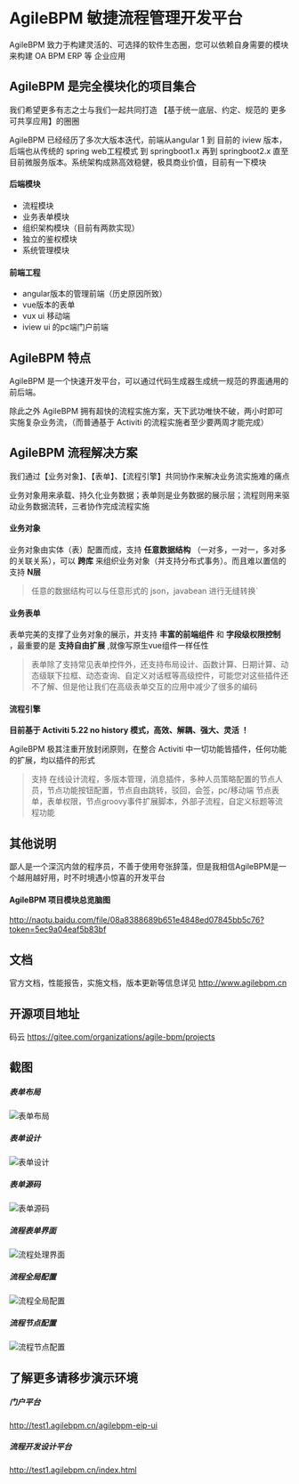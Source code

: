 # AgileBPM 敏捷流程管理开发平台

AgileBPM 致力于构建灵活的、可选择的软件生态圈，您可以依赖自身需要的模块来构建 OA BPM ERP 等 企业应用

## AgileBPM 是完全模块化的项目集合

我们希望更多有志之士与我们一起共同打造 【基于统一底层、约定、规范的 更多可共享应用】的圈圈

AgileBPM 已经经历了多次大版本迭代，前端从angular 1 到 目前的 iview 版本，
后端也从传统的 spring web工程模式 到 springboot1.x 再到 springboot2.x 直至目前微服务版本。系统架构成熟高效稳健，极具商业价值，目前有一下模块

#### 后端模块
- 流程模块
- 业务表单模块 
- 组织架构模块（目前有两款实现）
- 独立的鉴权模块
- 系统管理模块

#### 前端工程
- angular版本的管理前端（历史原因所致）
- vue版本的表单
- vux ui 移动端 
- iview ui 的pc端门户前端

## AgileBPM 特点

AgileBPM 是一个快速开发平台，可以通过代码生成器生成统一规范的界面通用的前后端。

除此之外 AgileBPM 拥有超快的流程实施方案，天下武功唯快不破，两小时即可实施复杂业务流，（而普通基于 Activiti 的流程实施者至少要两周才能完成）

## AgileBPM 流程解决方案

我们通过【业务对象】、【表单】、【流程引擎】共同协作来解决业务流实施难的痛点

业务对象用来承载、持久化业务数据；表单则是业务数据的展示层；流程则用来驱动业务数据流转，三者协作完成流程实施

#### 业务对象

业务对象由实体（表）配置而成，支持 **任意数据结构** （一对多，一对一，多对多的关联关系），可以 **跨库** 来组织业务对象（并支持分布式事务）。而且难以置信的支持 **N层** 

> 任意的数据结构可以与任意形式的 json，javabean 进行无缝转换`

#### 业务表单

表单完美的支撑了业务对象的展示，并支持 **丰富的前端组件** 和 **字段级权限控制** ，最重要的是 **支持自由扩展** ,就像写原生vue组件一样任性

> 表单除了支持常见表单控件外，还支持布局设计、函数计算、日期计算、动态级联下拉框、动态查询、自定义对话框等高级控件，可能您对这些插件还不了解、但是他让我们在高级表单交互的应用中减少了很多的编码

#### 流程引擎

**目前基于 Activiti 5.22 no history 模式，高效、解耦、强大、灵活 ！**

AgileBPM 极其注重开放封闭原则，在整合 Activiti 中一切功能皆插件，任何功能的扩展，均以插件的形式

> 支持 在线设计流程，多版本管理，消息插件，多种人员策略配置的节点人员，节点功能按钮配置，节点自由跳转，驳回，会签，pc/移动端 节点表单，表单权限，节点groovy事件扩展脚本，外部子流程，自定义标题等流程功能

## 其他说明

鄙人是一个深沉内敛的程序员，不善于使用夸张辞藻，但是我相信AgileBPM是一个越用越好用，时不时境遇小惊喜的开发平台


#### AgileBPM 项目模块总览脑图
http://naotu.baidu.com/file/08a8388689b651e4848ed07845bb5c76?token=5ec9a04eaf5b83bf


## 文档
官方文档，性能报告，实施文档，版本更新等信息详见 http://www.agilebpm.cn

## 开源项目地址
码云 https://gitee.com/organizations/agile-bpm/projects

## 截图





##### 表单布局
![表单布局](https://images.gitee.com/uploads/images/2019/0519/135502_e57cd2d4_1861740.png "在这里输入图片标题")

##### 表单设计
![表单设计](https://images.gitee.com/uploads/images/2019/0519/135543_b9508b90_1861740.png "在这里输入图片标题")

##### 表单源码
![表单源码](https://images.gitee.com/uploads/images/2019/0519/135610_e9ac1b4d_1861740.png "在这里输入图片标题")

##### 流程表单界面
![流程处理界面](https://images.gitee.com/uploads/images/2019/0519/135712_6aec7d79_1861740.gif "在这里输入图片标题")

##### 流程全局配置
![流程全局配置](https://images.gitee.com/uploads/images/2019/0519/135631_9446a09a_1861740.png "在这里输入图片标题")
##### 流程节点配置
![流程节点配置](https://images.gitee.com/uploads/images/2019/0519/135652_dc7ce0cc_1861740.png "在这里输入图片标题")



## 了解更多请移步演示环境

##### 门户平台
 http://test1.agilebpm.cn/agilebpm-eip-ui

##### 流程开发设计平台

http://test1.agilebpm.cn/index.html








